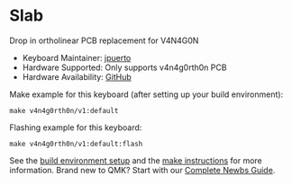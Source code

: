 # Slab

Drop in ortholinear PCB replacement for V4N4G0N

* Keyboard Maintainer: [jpuerto](https://github.com/jpuerto96)
* Hardware Supported: Only supports v4n4g0rth0n PCB
* Hardware Availability: [GitHub](https://github.com/jpuerto96/v4n4g0rth0n)

Make example for this keyboard (after setting up your build environment):

    make v4n4g0rth0n/v1:default

Flashing example for this keyboard:

    make v4n4g0rth0n/v1:default:flash

See the [build environment setup](https://docs.qmk.fm/#/getting_started_build_tools) and the [make instructions](https://docs.qmk.fm/#/getting_started_make_guide) for more information. Brand new to QMK? Start with our [Complete Newbs Guide](https://docs.qmk.fm/#/newbs).
